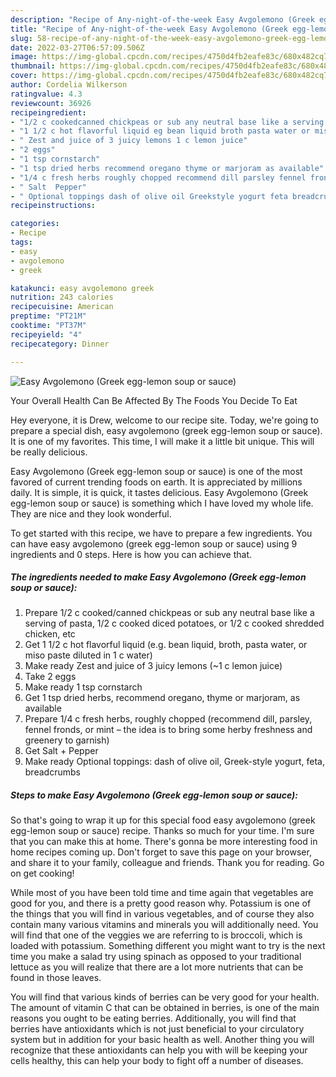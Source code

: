 ```yaml
---
description: "Recipe of Any-night-of-the-week Easy Avgolemono (Greek egg-lemon soup or sauce)"
title: "Recipe of Any-night-of-the-week Easy Avgolemono (Greek egg-lemon soup or sauce)"
slug: 58-recipe-of-any-night-of-the-week-easy-avgolemono-greek-egg-lemon-soup-or-sauce
date: 2022-03-27T06:57:09.506Z
image: https://img-global.cpcdn.com/recipes/4750d4fb2eafe83c/680x482cq70/easy-avgolemono-greek-egg-lemon-soup-or-sauce-recipe-main-photo.jpg
thumbnail: https://img-global.cpcdn.com/recipes/4750d4fb2eafe83c/680x482cq70/easy-avgolemono-greek-egg-lemon-soup-or-sauce-recipe-main-photo.jpg
cover: https://img-global.cpcdn.com/recipes/4750d4fb2eafe83c/680x482cq70/easy-avgolemono-greek-egg-lemon-soup-or-sauce-recipe-main-photo.jpg
author: Cordelia Wilkerson
ratingvalue: 4.3
reviewcount: 36926
recipeingredient:
- "1/2 c cookedcanned chickpeas or sub any neutral base like a serving of pasta 12 c cooked diced potatoes or 12 c cooked shredded chicken etc"
- "1 1/2 c hot flavorful liquid eg bean liquid broth pasta water or miso paste diluted in 1 c water"
- " Zest and juice of 3 juicy lemons 1 c lemon juice"
- "2 eggs"
- "1 tsp cornstarch"
- "1 tsp dried herbs recommend oregano thyme or marjoram as available"
- "1/4 c fresh herbs roughly chopped recommend dill parsley fennel fronds or mint  the idea is to bring some herby freshness and greenery to garnish"
- " Salt  Pepper"
- " Optional toppings dash of olive oil Greekstyle yogurt feta breadcrumbs"
recipeinstructions:

categories:
- Recipe
tags:
- easy
- avgolemono
- greek

katakunci: easy avgolemono greek 
nutrition: 243 calories
recipecuisine: American
preptime: "PT21M"
cooktime: "PT37M"
recipeyield: "4"
recipecategory: Dinner

---
```



![Easy Avgolemono (Greek egg-lemon soup or sauce)](https://img-global.cpcdn.com/recipes/4750d4fb2eafe83c/680x482cq70/easy-avgolemono-greek-egg-lemon-soup-or-sauce-recipe-main-photo.jpg)

Your Overall Health Can Be Affected By The Foods You Decide To Eat

Hey everyone, it is Drew, welcome to our recipe site. Today, we're going to prepare a special dish, easy avgolemono (greek egg-lemon soup or sauce). It is one of my favorites. This time, I will make it a little bit unique. This will be really delicious.



Easy Avgolemono (Greek egg-lemon soup or sauce) is one of the most favored of current trending foods on earth. It is appreciated by millions daily. It is simple, it is quick, it tastes delicious. Easy Avgolemono (Greek egg-lemon soup or sauce) is something which I have loved my whole life. They are nice and they look wonderful.


To get started with this recipe, we have to prepare a few ingredients. You can have easy avgolemono (greek egg-lemon soup or sauce) using 9 ingredients and 0 steps. Here is how you can achieve that.

<!--inarticleads1-->

##### The ingredients needed to make Easy Avgolemono (Greek egg-lemon soup or sauce):

1. Prepare 1/2 c cooked/canned chickpeas or sub any neutral base like a serving of pasta, 1/2 c cooked diced potatoes, or 1/2 c cooked shredded chicken, etc
1. Get 1 1/2 c hot flavorful liquid (e.g. bean liquid, broth, pasta water, or miso paste diluted in 1 c water)
1. Make ready  Zest and juice of 3 juicy lemons (~1 c lemon juice)
1. Take 2 eggs
1. Make ready 1 tsp cornstarch
1. Get 1 tsp dried herbs, recommend oregano, thyme or marjoram, as available
1. Prepare 1/4 c fresh herbs, roughly chopped (recommend dill, parsley, fennel fronds, or mint – the idea is to bring some herby freshness and greenery to garnish)
1. Get  Salt + Pepper
1. Make ready  Optional toppings: dash of olive oil, Greek-style yogurt, feta, breadcrumbs




<!--inarticleads2-->

##### Steps to make Easy Avgolemono (Greek egg-lemon soup or sauce):





So that's going to wrap it up for this special food easy avgolemono (greek egg-lemon soup or sauce) recipe. Thanks so much for your time. I'm sure that you can make this at home. There's gonna be more interesting food in home recipes coming up. Don't forget to save this page on your browser, and share it to your family, colleague and friends. Thank you for reading. Go on get cooking!

While most of you have been told time and time again that vegetables are good for you, and there is a pretty good reason why. Potassium is one of the things that you will find in various vegetables, and of course they also contain many various vitamins and minerals you will additionally need. You will find that one of the veggies we are referring to is broccoli, which is loaded with potassium. Something different you might want to try is the next time you make a salad try using spinach as opposed to your traditional lettuce as you will realize that there are a lot more nutrients that can be found in those leaves.

You will find that various kinds of berries can be very good for your health. The amount of vitamin C that can be obtained in berries, is one of the main reasons you ought to be eating berries. Additionally, you will find that berries have antioxidants which is not just beneficial to your circulatory system but in addition for your basic health as well. Another thing you will recognize that these antioxidants can help you with will be keeping your cells healthy, this can help your body to fight off a number of diseases.
